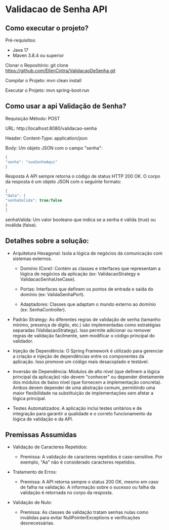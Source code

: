 # Validacao de Senha API

## Como executar o projeto?

Pré-requisitos:
- Java 17
- Maven 3.8.4 ou superior

Clonar o Repositório:
git clone https://github.com/EllenCintra/ValidacaoDeSenha.git

Compilar o Projeto:
mvn clean install

Executar o Projeto:
mvn spring-boot:run

## Como usar a api Validação de Senha?

Requisição
Método: POST

URL: http://localhost:8080/validacao-senha

Header: Content-Type: application/json

Body: Um objeto JSON com o campo "senha":
```c#
{
"senha": "suaSenhaAqui"
}
```
Resposta
A API sempre retorna o código de status HTTP 200 OK. O corpo da resposta é um objeto JSON com o seguinte formato:
```c#
{
"data": {
"senhaValida": true/false
}
}
```
senhaValida: Um valor booleano que indica se a senha é válida (true) ou inválida (false).

## Detalhes sobre a solução:

- Arquitetura Hexagonal: Isola a lógica de negócios da comunicação com sistemas externos.

    - Domínio (Core): Contém as classes e interfaces que representam a lógica de negócios da aplicação (ex: ValidacaoStrategy e ValidacaoSenhaUseCase).

    - Portas: Interfaces que definem os pontos de entrada e saída do domínio (ex: ValidaSenhaPort).

    - Adaptadores: Classes que adaptam o mundo externo ao domínio (ex: SenhaController).

- Padrão Strategy: As diferentes regras de validação de senha (tamanho mínimo, presença de dígito, etc.) são implementadas como estratégias separadas (ValidacaoStrategy). Isso permite adicionar ou remover regras de validação facilmente, sem modificar o código principal do validador.

- Injeção de Dependência: O Spring Framework é utilizado para gerenciar a criação e injeção de dependências entre os componentes da aplicação. Isso promove um código mais desacoplado e testável.

- Inversão de Dependência: Módulos de alto nível (que definem a lógica principal da aplicação) não devem "conhecer" ou depender diretamente dos módulos de baixo nível (que fornecem a implementação concreta). Ambos devem depender de uma abstração comum, permitindo uma maior flexibilidade na substituição de implementações sem afetar a lógica principal.

- Testes Automatizados: A aplicação inclui testes unitários e de integração para garantir a qualidade e o correto funcionamento da lógica de validação e da API.


## Premissas Assumidas

- Validação de Caracteres Repetidos:

    - Premissa: A validação de caracteres repetidos é case-sensitive. Por exemplo, "Aa" não é considerado caracteres repetidos.

- Tratamento de Erros:

    - Premissa: A API retorna sempre o status 200 OK, mesmo em caso de falha na validação. A informação sobre o sucesso ou falha da validação é retornada no corpo da resposta.

- Validação de Nulo:

    - Premissa: As classes de validação tratam senhas nulas como inválidas para evitar NullPointerExceptions e verificações desnecessárias.
